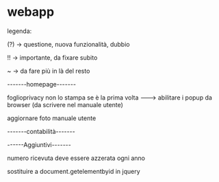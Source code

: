 # webapp
legenda:

(?) -> questione, nuova funzionalità, dubbio

!! -> importante, da fixare subito

~ -> da fare più in là del resto

-------homepage-------

foglioprivacy non lo stampa se è la prima volta ---> abilitare i popup da browser (da scrivere nel manuale utente)

aggiornare foto manuale utente

-------contabilità-------

------Aggiuntivi-------

numero ricevuta deve essere azzerata ogni anno

sostituire a document.getelementbyid in jquery
